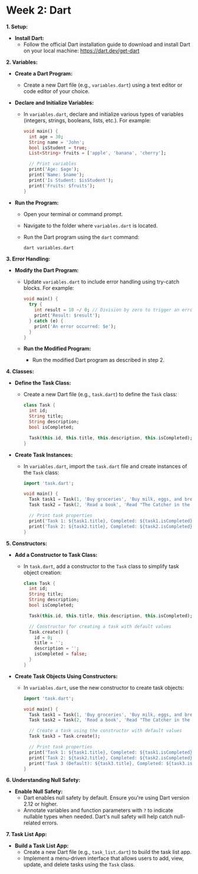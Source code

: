 # Week 2: Dart

**1. Setup:**

- **Install Dart:**
  - Follow the official Dart installation guide to download and install Dart on your local machine: <https://dart.dev/get-dart>

**2. Variables:**

- **Create a Dart Program:**
  - Create a new Dart file (e.g., `variables.dart`) using a text editor or code editor of your choice.

- **Declare and Initialize Variables:**
  - In `variables.dart`, declare and initialize various types of variables (integers, strings, booleans, lists, etc.). For example:

       ```dart
       void main() {
         int age = 30;
         String name = 'John';
         bool isStudent = true;
         List<String> fruits = ['apple', 'banana', 'cherry'];

         // Print variables
         print('Age: $age');
         print('Name: $name');
         print('Is Student: $isStudent');
         print('Fruits: $fruits');
       }
       ```

- **Run the Program:**
  - Open your terminal or command prompt.
  - Navigate to the folder where `variables.dart` is located.
  - Run the Dart program using the `dart` command:

       ```bash
       dart variables.dart
       ```

**3. Error Handling:**

- **Modify the Dart Program:**
  - Update `variables.dart` to include error handling using try-catch blocks. For example:

       ```dart
       void main() {
         try {
           int result = 10 ~/ 0; // Division by zero to trigger an error
           print('Result: $result');
         } catch (e) {
           print('An error occurred: $e');
         }
       }
       ```

  - **Run the Modified Program:**
    - Run the modified Dart program as described in step 2.

**4. Classes:**

- **Define the Task Class:**
  - Create a new Dart file (e.g., `task.dart`) to define the `Task` class:

       ```dart
       class Task {
         int id;
         String title;
         String description;
         bool isCompleted;

         Task(this.id, this.title, this.description, this.isCompleted);
       }
       ```

- **Create Task Instances:**
  - In `variables.dart`, import the `task.dart` file and create instances of the `Task` class:

       ```dart
       import 'task.dart';

       void main() {
         Task task1 = Task(1, 'Buy groceries', 'Buy milk, eggs, and bread', false);
         Task task2 = Task(2, 'Read a book', 'Read "The Catcher in the Rye"', true);

         // Print task properties
         print('Task 1: ${task1.title}, Completed: ${task1.isCompleted}');
         print('Task 2: ${task2.title}, Completed: ${task2.isCompleted}');
       }
       ```

**5. Constructors:**

- **Add a Constructor to Task Class:**
  - In `task.dart`, add a constructor to the `Task` class to simplify task object creation:

       ```dart
       class Task {
         int id;
         String title;
         String description;
         bool isCompleted;

         Task(this.id, this.title, this.description, this.isCompleted);

         // Constructor for creating a task with default values
         Task.create() {
           id = 0;
           title = '';
           description = '';
           isCompleted = false;
         }
       }
       ```

- **Create Task Objects Using Constructors:**
  - In `variables.dart`, use the new constructor to create task objects:

       ```dart
       import 'task.dart';

       void main() {
         Task task1 = Task(1, 'Buy groceries', 'Buy milk, eggs, and bread', false);
         Task task2 = Task(2, 'Read a book', 'Read "The Catcher in the Rye"', true);

         // Create a task using the constructor with default values
         Task task3 = Task.create();

         // Print task properties
         print('Task 1: ${task1.title}, Completed: ${task1.isCompleted}');
         print('Task 2: ${task2.title}, Completed: ${task2.isCompleted}');
         print('Task 3 (Default): ${task3.title}, Completed: ${task3.isCompleted}');
       }
       ```

**6. Understanding Null Safety:**

- **Enable Null Safety:**
  - Dart enables null safety by default. Ensure you're using Dart version 2.12 or higher.
  - Annotate variables and function parameters with `?` to indicate nullable types when needed. Dart's null safety will help catch null-related errors.

**7. Task List App:**

- **Build a Task List App:**
  - Create a new Dart file (e.g., `task_list.dart`) to build the task list app.
  - Implement a menu-driven interface that allows users to add, view, update, and delete tasks using the `Task` class.
